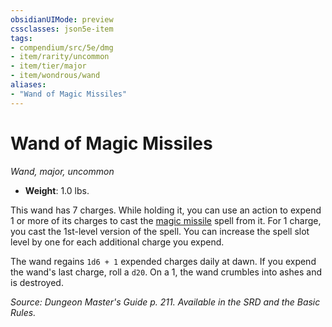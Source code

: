 ```yaml
---
obsidianUIMode: preview
cssclasses: json5e-item
tags:
- compendium/src/5e/dmg
- item/rarity/uncommon
- item/tier/major
- item/wondrous/wand
aliases: 
- "Wand of Magic Missiles"
---
```

# Wand of Magic Missiles
*Wand, major, uncommon*  

- **Weight**: 1.0 lbs.

This wand has 7 charges. While holding it, you can use an action to expend 1 or more of its charges to cast the [magic missile](compendium/spells/magic-missile.md) spell from it. For 1 charge, you cast the 1st-level version of the spell. You can increase the spell slot level by one for each additional charge you expend.

The wand regains `1d6 + 1` expended charges daily at dawn. If you expend the wand's last charge, roll a `d20`. On a 1, the wand crumbles into ashes and is destroyed.

*Source: Dungeon Master's Guide p. 211. Available in the SRD and the Basic Rules.*